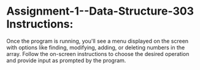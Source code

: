 # Assignment-1--Data-Structure-303 Instructions:

Once the program is running, you'll see a menu displayed on the screen with options like finding, modifying, adding, or deleting numbers in the array.
Follow the on-screen instructions to choose the desired operation and provide input as prompted by the program.
